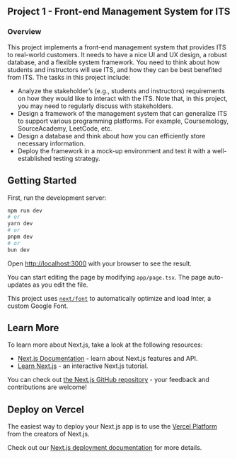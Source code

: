 ## Project 1 - Front-end Management System for ITS

### Overview

This project implements a front-end management system that provides ITS to real-world customers. It needs to have a nice UI and UX design, a robust database, and a flexible system framework. You need to think about how students and instructors will use ITS, and how they can be best benefited from ITS. The tasks in this project include:

- Analyze the stakeholder’s (e.g., students and instructors) requirements on how they would like to interact with the ITS. Note that, in this project, you may need to regularly discuss with stakeholders.
- Design a framework of the management system that can generalize ITS to support various programming platforms. For example, Coursemology, SourceAcademy, LeetCode, etc.
- Design a database and think about how you can efficiently store necessary information.
- Deploy the framework in a mock-up environment and test it with a well-established testing strategy.

## Getting Started

First, run the development server:

```bash
npm run dev
# or
yarn dev
# or
pnpm dev
# or
bun dev
```

Open [http://localhost:3000](http://localhost:3000) with your browser to see the result.

You can start editing the page by modifying `app/page.tsx`. The page auto-updates as you edit the file.

This project uses [`next/font`](https://nextjs.org/docs/basic-features/font-optimization) to automatically optimize and load Inter, a custom Google Font.

## Learn More

To learn more about Next.js, take a look at the following resources:

- [Next.js Documentation](https://nextjs.org/docs) - learn about Next.js features and API.
- [Learn Next.js](https://nextjs.org/learn) - an interactive Next.js tutorial.

You can check out [the Next.js GitHub repository](https://github.com/vercel/next.js/) - your feedback and contributions are welcome!

## Deploy on Vercel

The easiest way to deploy your Next.js app is to use the [Vercel Platform](https://vercel.com/new?utm_medium=default-template&filter=next.js&utm_source=create-next-app&utm_campaign=create-next-app-readme) from the creators of Next.js.

Check out our [Next.js deployment documentation](https://nextjs.org/docs/deployment) for more details.
